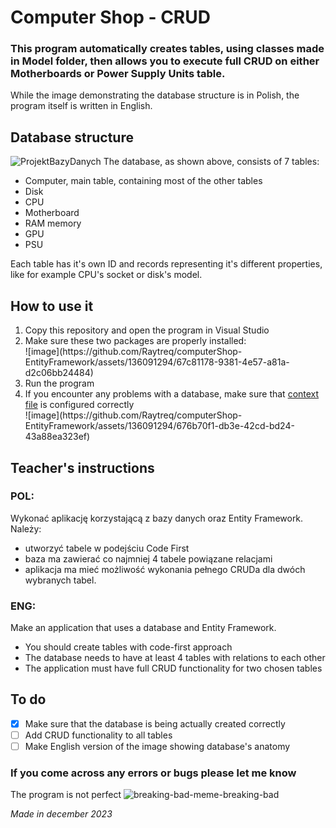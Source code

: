 # Computer Shop - CRUD
### This program automatically creates tables, using classes made in Model folder, then allows you to execute full CRUD on either Motherboards or Power Supply Units table.
While the image demonstrating the database structure is in Polish, the program itself is written in English.     

## Database structure
![ProjektBazyDanych](https://github.com/Raytreq/computerShop-EntityFramework/assets/136091294/15edcf38-04dc-40e9-af77-652502eeb30c)
The database, as shown above, consists of 7 tables:
* Computer, main table, containing most of the other tables
* Disk
* CPU
* Motherboard
* RAM memory
* GPU
* PSU      
         
Each table has it's own ID and records representing it's different properties, like for example CPU's socket or disk's model.     

## How to use it
<ol>
  <li> Copy this repository and open the program in Visual Studio</li>
  <li>  Make sure these two packages are properly installed:
  </li>
  ![image](https://github.com/Raytreq/computerShop-EntityFramework/assets/136091294/67c81178-9381-4e57-a81a-d2c06bb24484)
  <li> Run the program</li>
  <li> If you encounter any problems with a database, make sure that <a href="https://github.com/Raytreq/computerShop-EntityFramework/blob/main/krozmus_EF/ComputerShopContext.cs">context file</a> is configured correctly
  </li>
  ![image](https://github.com/Raytreq/computerShop-EntityFramework/assets/136091294/676b70f1-db3e-42cd-bd24-43a88ea323ef)
</ol>

## Teacher's instructions
### POL:
Wykonać aplikację korzystającą z bazy danych oraz Entity Framework.     
Należy:   
* utworzyć tabele w podejściu Code First
* baza ma zawierać co najmniej 4 tabele powiązane relacjami
* aplikacja ma mieć możliwość wykonania pełnego CRUDa dla dwóch wybranych tabel.
### ENG:
Make an application that uses a database and Entity Framework.    
* You should create tables with code-first approach
* The database needs to have at least 4 tables with relations to each other
* The application must have full CRUD functionality for two chosen tables     

## To do
- [x] Make sure that the database is being actually created correctly
- [ ] Add CRUD functionality to all tables
- [ ] Make English version of the image showing database's anatomy     

### If you come across any errors or bugs please let me know
The program is not perfect
![breaking-bad-meme-breaking-bad](https://github.com/Raytreq/computerShop-EntityFramework/assets/136091294/42915f39-be2b-496b-93b8-ce9858461ea9)

*Made in december 2023*
